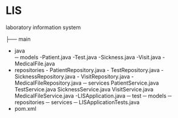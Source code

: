 # LIS
laboratory information system

├── main
   - java   
       ─ models
                 -Patient.java
                 -Test.java
                 -Sickness.java
                 -Visit.java
                 -MedicalFile.java
  - repositories
         - PatientRepository.java
         - TestRepository.java
         - SicknessRepository.java
         - VisitRepository.java
         - MedicalFileRepository.java
    ─ services
              PatientService.java
              TestService.java
              SicknessService.java
              VisitService.java
              MedicalFileService.java
    -LISApplication.java
 ─ test
        ─ models
        ─ repositories
        ─ services
        ─ LISApplicationTests.java
- pom.xml
